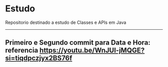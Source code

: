 # Estudo
Repositorio destinado a estudo de Classes  e APIs em Java

-------------
Primeiro e Segundo commit para Data e Hora: referencia https://youtu.be/WnJUI-jMQGE?si=tiqdpczjyx2BS76f
--------------

